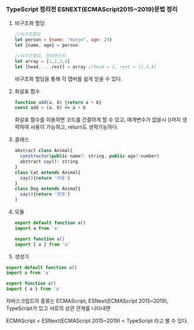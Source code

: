 ### TypeScript 정리전 ESNEXT(ECMAScript2015~2019)문법 정리

1. 비구조화 할당

   ``` javascript
   //비구조할당
   let person = {name: "minje", age: 24}
   let {name, age} = person
   
   //비구조할당, 잔여연산자
   let array = [1,2,3,4]
   let [head, ...rest] = array //head = 1, rest = [2,3,4]
   ```

   비구조화 할당을 통해 각 맵버를 쉽게 얻을 수 있다.

2. 화살표 함수

   ``` javascript
   function add(a, b) {return a + b}
   const add = (a, b) => a + b
   ```

   화살표 함수를 이용하면 코드를 간결하게 할 수 있고, 매개변수가 없을시 ()까지 생략하여 사용이 가능하고, return도 생략가능하다.

3. 클래스

   ``` javascript
   abstract class Animal{
     constructor(public name?: string, public age?:number)
     abstract say(): string
   }
   class Cat extends Animal{
     say(){return '야옹'}
   }
   class Dog extends Animal{
     say(){return '멍멍'}
   }
   ```

4. 모듈

   ``` javascript
   export default function a()
   import a from 'a'
   
   export function a()
   import { a } from 'a'
   ```

   

5. 생성기

``` javascript
export default function a()
import a from 'a'

export function a()
import { a } from 'a'
```

자바스크립트의 종류는 ECMAScript, ESNext(ECMAScript 2015~2019), TypeScript가 있고 서로의 상관 관계를 나타내면



ECMAScript < ESNext(ECMAScript 2015~2019) < TypeScript 라고 볼 수 있다.

